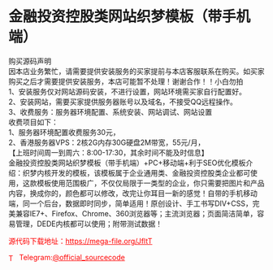 # 金融投资控股类网站织梦模板（带手机端）

购买源码声明<br>因本店业务繁忙，请需要提供安装服务的买家提前与本店客服联系在购买。如买家购买之后才需要提供安装服务，本店可能暂不处理！谢谢合作！！小白勿拍<br>1、安装服务仅对网站源码安装，不进行设置，网站环境需买家自行配置好。<br>2、安装网站，需要买家提供服务器账号以及域名，不接受QQ远程操作。<br>3、收费服务：服务器环境配置、系统安装、网站调试、网站设置<br>收费项目如下：<br>1、服务器环境配置收费服务30元，<br>2、香港服务器VPS：2核2G内存30G硬盘2M带宽，55元/月，<br>【上班时间周一到周六：8:00-17:30，其余时间不能及时信息】<br>金融投资控股类网站织梦模板（带手机端）+PC+移动端+利于SEO优化模板介绍：织梦内核开发的模板，该模板属于企业通用类、金融投资控股类企业都可使用，这款模板使用范围极广，不仅仅局限于一类型的企业，你只需要把图片和产品内容，换成你的，颜色都可以修改，改完让你耳目一新的感觉！自带的手机移动端，同一个后台，数据即时同步，简单适用！原创设计、手工书写DIV+CSS，完美兼容IE7+、Firefox、Chrome、360浏览器等；主流浏览器；页面简洁简单，容易管理，DEDE内核都可以使用；附带测试数据！<br>


<p style="color: red;">源代码下载地址：<a href="https://mega-file.org/JfltT" style="color: red;">https://mega-file.org/JfltT</a></p><p style="color: red;"><img src="https://cdn-icons-png.flaticon.com/512/2111/2111646.png" alt="Telegram Icon" style="width: 16px; vertical-align: middle; margin-right: 5px;">Telegram:<a href="https://t.me/official_sourcecode" style="color: red;">@official_sourcecode</a></p>